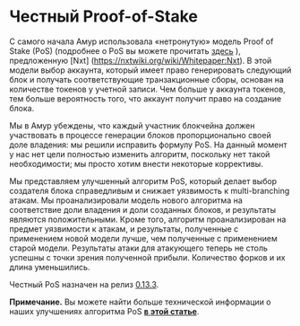 # **Честный Proof-of-Stake**
С самого начала Амур использовала «нетронутую» модель Proof of Stake \(PoS\) \(подробнее о PoS вы можете прочитать [здесь](/platform-features/leased-proof-of-stake-lpos.md) \), предложенную [Nxt] (https://nxtwiki.org/wiki/Whitepaper:Nxt). 
В этой модели выбор аккаунта, который имеет право генерировать следующий блок и получать соответствующие транзакционные сборы, основан на количестве токенов у учетной записи. Чем больше у аккаунта токенов, тем больше вероятность того, что аккаунт получит право на создание блока.

Мы в Амур убеждены, что каждый участник блокчейна должен участвовать в процессе генерации блоков пропорционально своей доле владения: мы решили исправить формулу PoS. На данный момент у нас нет цели полностью изменить алгоритм, поскольку нет такой необходимости; мы просто хотим внести некоторые коррективы.

Мы представляем улучшенный алгоритм PoS, который делает выбор создателя блока справедливым и снижает уязвимость к multi-branching атакам. Мы проанализировали модель нового алгоритма на соответствие доли владения и доли созданных блоков, и результаты являются положительными. Кроме того, алгоритм проанализирован на предмет уязвимости к атакам, и результаты, полученные с применением новой модели лучше, чем полученные с применением старой модели. Результаты атаки для атакующего теперь не столь успешны с точки зрения полученной прибыли. Количество форков и их длина уменьшились.

Честный PoS назначен на релиз [0.13.3](https://github.com/amurplatform/Амур/releases).

**Примечание.** Вы можете найти больше технической информации о наших улучшениях алгоритма PoS [**в этой статье**](https://forum.amurplatform.com/uploads/default/original/1X/b9f220c13f73c3a41dff7f4523c6c4a1fc03ebf6.pdf).
